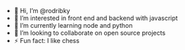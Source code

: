 - 👋 Hi, I’m @rodribky
- 👀 I’m interested in front end and backend with javascript
- 🌱 I’m currently learning node and python
- 💞️ I’m looking to collaborate on open source projects
- ⚡ Fun fact: I like chess

<!---
rodribky/rodribky is a ✨ special ✨ repository because its `README.md` (this file) appears on your GitHub profile.
You can click the Preview link to take a look at your changes.
--->
